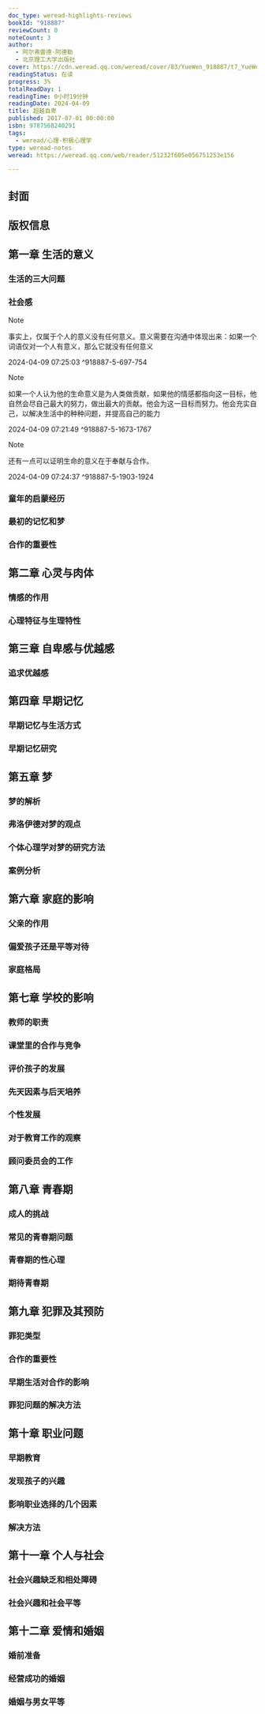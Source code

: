 ```yaml
---
doc_type: weread-highlights-reviews
bookId: "918887"
reviewCount: 0
noteCount: 3
author:
  - 阿尔弗雷德·阿德勒
  - 北京理工大学出版社
cover: https://cdn.weread.qq.com/weread/cover/83/YueWen_918887/t7_YueWen_918887.jpg
readingStatus: 在读
progress: 3%
totalReadDay: 1
readingTime: 0小时19分钟
readingDate: 2024-04-09
title: 超越自卑
published: 2017-07-01 00:00:00
isbn: 9787568240291
tags:
  - weread/心理-积极心理学
type: weread-notes
weread: https://weread.qq.com/web/reader/51232f605e056751253e156

---
```



## 封面

## 版权信息

## 第一章 生活的意义

### 生活的三大问题

### 社会感

> [!NOTE] 
> 事实上，仅属于个人的意义没有任何意义。意义需要在沟通中体现出来：如果一个词语仅对一个人有意义，那么它就没有任何意义
> 
> 2024-04-09 07:25:03 ^918887-5-697-754

> [!NOTE] 
> 如果一个人认为他的生命意义是为人类做贡献，如果他的情感都指向这一目标，他自然会尽自己最大的努力，做出最大的贡献。他会为这一目标而努力。他会充实自己，以解决生活中的种种问题，并提高自己的能力
> 
> 2024-04-09 07:21:49 ^918887-5-1673-1767

> [!NOTE] 
> 还有一点可以证明生命的意义在于奉献与合作。
> 
> 2024-04-09 07:24:37 ^918887-5-1903-1924

### 童年的启蒙经历

### 最初的记忆和梦

### 合作的重要性

## 第二章 心灵与肉体

### 情感的作用

### 心理特征与生理特性

## 第三章 自卑感与优越感

### 追求优越感

## 第四章 早期记忆

### 早期记忆与生活方式

### 早期记忆研究

## 第五章 梦

### 梦的解析

### 弗洛伊德对梦的观点

### 个体心理学对梦的研究方法

### 案例分析

## 第六章 家庭的影响

### 父亲的作用

### 偏爱孩子还是平等对待

### 家庭格局

## 第七章 学校的影响

### 教师的职责

### 课堂里的合作与竞争

### 评价孩子的发展

### 先天因素与后天培养

### 个性发展

### 对于教育工作的观察

### 顾问委员会的工作

## 第八章 青春期

### 成人的挑战

### 常见的青春期问题

### 青春期的性心理

### 期待青春期

## 第九章 犯罪及其预防

### 罪犯类型

### 合作的重要性

### 早期生活对合作的影响

### 罪犯问题的解决方法

## 第十章 职业问题

### 早期教育

### 发现孩子的兴趣

### 影响职业选择的几个因素

### 解决方法

## 第十一章 个人与社会

### 社会兴趣缺乏和相处障碍

### 社会兴趣和社会平等

## 第十二章 爱情和婚姻

### 婚前准备

### 经营成功的婚姻

### 婚姻与男女平等

